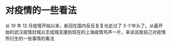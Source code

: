 # 对疫情的一些看法

从 19 年 12 月疫情开始以来，新冠在国内反反复复也走过了 3 个年头了。从最开始的武汉疫情封城众志成城支援到现在的上海疫情骂声一片，来谈谈我自己对疫情所衍生的一些事情的看法

